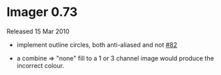# Imager 0.73

Released 15 Mar 2010

- implement outline circles, both anti-aliased and not [#82](https://github.com/tonycoz/imager/issues/82)

- a combine => "none" fill to a 1 or 3 channel image would produce the incorrect colour.